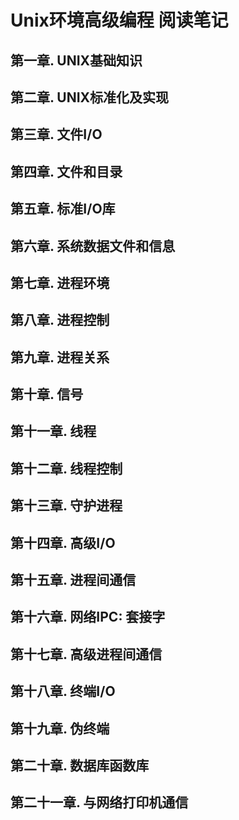 # Unix环境高级编程 阅读笔记


## 第一章. UNIX基础知识


## 第二章. UNIX标准化及实现


## 第三章. 文件I/O 


## 第四章. 文件和目录


## 第五章. 标准I/O库


## 第六章. 系统数据文件和信息


## 第七章. 进程环境


## 第八章. 进程控制


## 第九章. 进程关系


## 第十章. 信号


## 第十一章. 线程


## 第十二章. 线程控制


## 第十三章. 守护进程


## 第十四章. 高级I/O 


## 第十五章. 进程间通信


## 第十六章. 网络IPC: 套接字


## 第十七章. 高级进程间通信


## 第十八章. 终端I/O 


## 第十九章. 伪终端


## 第二十章. 数据库函数库


## 第二十一章. 与网络打印机通信